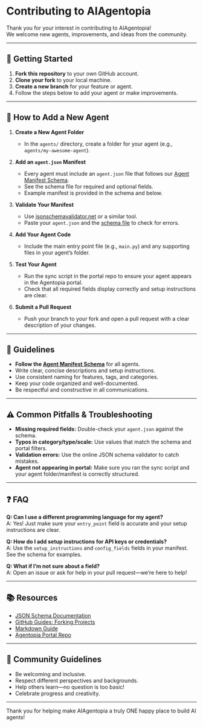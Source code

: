 # Contributing to AIAgentopia

Thank you for your interest in contributing to AIAgentopia!  
We welcome new agents, improvements, and ideas from the community.

---

## 🚀 Getting Started

1. **Fork this repository** to your own GitHub account.
2. **Clone your fork** to your local machine.
3. **Create a new branch** for your feature or agent.
4. Follow the steps below to add your agent or make improvements.

---

## 🧩 How to Add a New Agent

1. **Create a New Agent Folder**
   - In the `agents/` directory, create a folder for your agent (e.g., `agents/my-awesome-agent`).

2. **Add an `agent.json` Manifest**
   - Every agent must include an `agent.json` file that follows our [Agent Manifest Schema](./agent-manifest.schema.json).
   - See the schema file for required and optional fields.
   - Example manifest is provided in the schema and below.

3. **Validate Your Manifest**
   - Use [jsonschemavalidator.net](https://www.jsonschemavalidator.net/) or a similar tool.
   - Paste your `agent.json` and the [schema file](./agent-manifest.schema.json) to check for errors.

4. **Add Your Agent Code**
   - Include the main entry point file (e.g., `main.py`) and any supporting files in your agent’s folder.

5. **Test Your Agent**
   - Run the sync script in the portal repo to ensure your agent appears in the Agentopia portal.
   - Check that all required fields display correctly and setup instructions are clear.

6. **Submit a Pull Request**
   - Push your branch to your fork and open a pull request with a clear description of your changes.

---

## 📝 Guidelines

- **Follow the [Agent Manifest Schema](./agent-manifest.schema.json)** for all agents.
- Write clear, concise descriptions and setup instructions.
- Use consistent naming for features, tags, and categories.
- Keep your code organized and well-documented.
- Be respectful and constructive in all communications.

---

## ⚠️ Common Pitfalls & Troubleshooting

- **Missing required fields:** Double-check your `agent.json` against the schema.
- **Typos in category/type/scale:** Use values that match the schema and portal filters.
- **Validation errors:** Use the online JSON schema validator to catch mistakes.
- **Agent not appearing in portal:** Make sure you ran the sync script and your agent folder/manifest is correctly structured.

---

## ❓ FAQ

**Q: Can I use a different programming language for my agent?**  
A: Yes! Just make sure your `entry_point` field is accurate and your setup instructions are clear.

**Q: How do I add setup instructions for API keys or credentials?**  
A: Use the `setup_instructions` and `config_fields` fields in your manifest. See the schema for examples.

**Q: What if I’m not sure about a field?**  
A: Open an issue or ask for help in your pull request—we’re here to help!

---

## 📚 Resources

- [JSON Schema Documentation](https://json-schema.org/)
- [GitHub Guides: Forking Projects](https://guides.github.com/activities/forking/)
- [Markdown Guide](https://www.markdownguide.org/)
- [Agentopia Portal Repo](https://github.com/Agentopia/agentopia.github.io)

---

## 🤝 Community Guidelines

- Be welcoming and inclusive.
- Respect different perspectives and backgrounds.
- Help others learn—no question is too basic!
- Celebrate progress and creativity.

---

Thank you for helping make AIAgentopia a truly ONE happy place to build AI agents!
